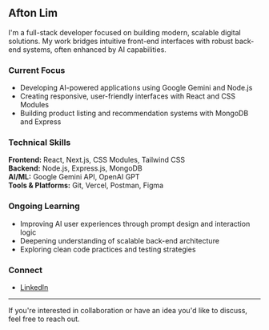 ## Afton Lim

I'm a full-stack developer focused on building modern, scalable digital solutions. My work bridges intuitive front-end interfaces with robust back-end systems, often enhanced by AI capabilities.

### Current Focus

- Developing AI-powered applications using Google Gemini and Node.js
- Creating responsive, user-friendly interfaces with React and CSS Modules
- Building product listing and recommendation systems with MongoDB and Express

### Technical Skills

**Frontend:** React, Next.js, CSS Modules, Tailwind CSS  
**Backend:** Node.js, Express.js, MongoDB  
**AI/ML:** Google Gemini API, OpenAI GPT  
**Tools & Platforms:** Git, Vercel, Postman, Figma

### Ongoing Learning

- Improving AI user experiences through prompt design and interaction logic
- Deepening understanding of scalable back-end architecture
- Exploring clean code practices and testing strategies

### Connect

- [LinkedIn](www.linkedin.com/in/afton-lim-a36744192)

---

If you're interested in collaboration or have an idea you'd like to discuss, feel free to reach out.
